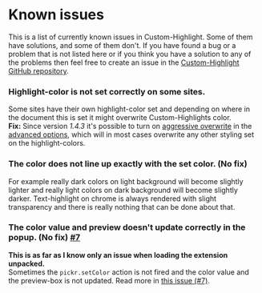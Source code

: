 # Known issues
This is a list of currently known issues in Custom-Highlight. Some of them have solutions, and some of them don't. If you have found a bug or a problem that is not listed here or if you think you have a solution to any of the problems then feel free to create an issue in the [Custom-Highlight GitHub repository](https://github.com/Andreto/Custom-Highlight/issues).

### Highlight-color is not set correctly on some sites.
Some sites have their own highlight-color set and depending on where in the document this is set it might overwrite Custom-Highlights color.
<br>__Fix:__
Since version _1.4.3_ it's possible to turn on [aggressive overwrite](https://andreto.github.io/Custom-Highlight/docs/advanced-options#aggressive-overwrite) in the [advanced options](https://andreto.github.io/Custom-Highlight/docs/advanced-options), which will in most cases overwrite any other styling set on the highlight-colors.

### The color does not line up exactly with the set color. (No fix)
For example really dark colors on light background will become slightly lighter and really light colors on dark background will become slightly darker. Text-highlight on chrome is always rendered with slight transparency and there is really nothing that can be done about that.

### The color value and preview doesn't update correctly in the popup. (No fix) [#7](https://github.com/Andreto/Custom-Highlight/issues/7)
__This is as far as I know only an issue when loading the extension unpacked.__ <br>
Sometimes the `pickr.setColor` action is not fired and the color value and the preview-box is not updated. Read more in [this issue (#7)](https://github.com/Andreto/Custom-Highlight/issues/7).
